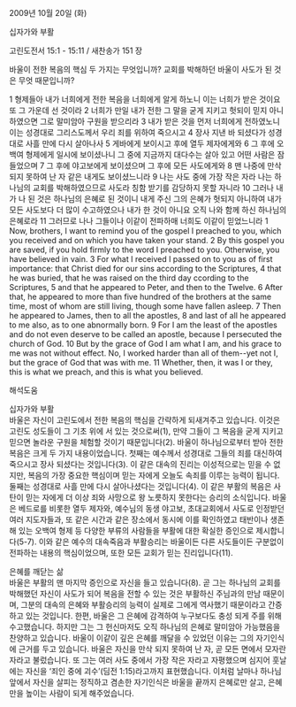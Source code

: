 2009년 10월 20일 (화)

십자가와 부활



고린도전서 15:1 - 15:11 / 새찬송가 151 장


바울이 전한 복음의 핵심 두 가지는 무엇입니까? 
교회를 박해하던 바울이 사도가 된 것은 무엇 때문입니까?  

1 형제들아 내가 너희에게 전한 복음을 너희에게 알게 하노니 이는 너희가 받은 것이요 또 그 가운데 선 것이라 2 너희가 만일 내가 전한 그 말을 굳게 지키고 헛되이 믿지 아니하였으면 그로 말미암아 구원을 받으리라  3 내가 받은 것을 먼저 너희에게 전하였노니 이는 성경대로 그리스도께서 우리 죄를 위하여 죽으시고 4 장사 지낸 바 되셨다가 성경대로 사흘 만에 다시 살아나사  5 게바에게 보이시고 후에 열두 제자에게와 6 그 후에 오백여 형제에게 일시에 보이셨나니 그 중에 지금까지 대다수는 살아 있고 어떤 사람은 잠들었으며 7 그 후에 야고보에게 보이셨으며 그 후에 모든 사도에게와 8 맨 나중에 만삭되지 못하여 난 자 같은 내게도 보이셨느니라 9 나는 사도 중에 가장 작은 자라 나는 하나님의 교회를 박해하였으므로 사도라 칭함 받기를 감당하지 못할 자니라 10 그러나 내가 나 된 것은 하나님의 은혜로 된 것이니 내게 주신 그의 은혜가 헛되지 아니하여 내가 모든 사도보다 더 많이 수고하였으나 내가 한 것이 아니요 오직 나와 함께 하신 하나님의 은혜로라 11 그러므로 나나 그들이나 이같이 전파하매 너희도 이같이 믿었느니라    1 Now, brothers, I want to remind you of the gospel I preached to you, which you received and on which you have taken your stand. 2 By this gospel you are saved, if you hold firmly to the word I preached to you. Otherwise, you have believed in vain. 3 For what I received I passed on to you as of first importance: that Christ died for our sins according to the Scriptures, 4 that he was buried, that he was raised on the third day ccording to the Scriptures, 5 and that he appeared to Peter, and then to the Twelve. 6 After that, he appeared to more than five hundred of the brothers at the same time, most of whom are still living, though some have fallen asleep. 7 Then he appeared to James, then to all the apostles, 8 and last of all he appeared to me also, as to one abnormally born. 9 For I am the least of the apostles and do not even deserve to be called an apostle, because I persecuted the church of God. 10 But by the grace of God I am what I am, and his grace to me was not without effect. No, I worked harder than all of them--yet not I, but the grace of God that was with me. 11 Whether, then, it was I or they, this is what we preach, and this is what you believed.

해석도움





십자가와 부활  
바울은 자신이 고린도에서 전한 복음의 핵심을 간략하게 되새겨주고 있습니다. 이것은 고린도 성도들이 그 기초 위에 서 있는 것으로써(1), 만약 그들이 그 복음을 굳게 지키고 믿으면 놀라운 구원을 체험할 것이기 때문입니다(2). 바울이 하나님으로부터 받아 전한 복음은 크게 두 가지 내용이었습니다. 첫째는 예수께서 성경대로 그들의 죄를 대신하여 죽으시고 장사 되셨다는 것입니다(3). 이 같은 대속의 진리는 이성적으로는 믿을 수 없지만, 복음의 가장 중요한 핵심이며 믿는 자에게 오늘도 속죄를 이루는 능력이 됩니다. 둘째는 성경대로 사흘 만에 다시 살아나셨다는 것입니다(4). 이 같은 부활의 복음은 사탄이 믿는 자에게 더 이상 죄와 사망으로 왕 노릇하지 못한다는 승리의 소식입니다. 바울은 베드로를 비롯한 열두 제자와, 예수님의 동생 야고보, 초대교회에서 사도로 인정받던 여러 지도자들과, 또 같은 시간과 같은 장소에서 동시에 이를 확인하였고 태반이나 생존해 있는 오백여 형제 등 다양한 부류의 사람들을 부활에 대한 확실한 증인으로 제시합니다(5-7). 이와 같은 예수의 대속죽음과 부활승리는 바울이든 다른 사도들이든 구분없이 전파하는 내용의 핵심이었으며, 또한 모든 교회가 믿는 진리입니다(11).                 

은혜를 깨닫는 삶  
바울은 부활의 맨 마지막 증인으로 자신을 들고 있습니다(8). 곧 그는 하나님의 교회를 박해했던 자신이 사도가 되어 복음을 전할 수 있는 것은 부활하신 주님과의 만남 때문이며, 그분의 대속의 은혜와 부활승리의 능력이 실제로 그에게 역사했기 때문이라고 간증하고 있는 것입니다. 한편, 바울은 그 은혜에 감격하여 누구보다도 충성 되게 주를 위해 수고했습니다. 하지만 그는 그 헌신마저도 오직 하나님의 은혜로 말미암아 가능했음을 찬양하고 있습니다. 바울이 이같이 깊은 은혜를 깨달을 수 있었던 이유는 그의 자기인식에 근거를 두고 있습니다. 바울은 자신을 만삭 되지 못하여 난 자, 곧 모든 면에서 모자란 자라고 불렀습니다. 또 그는 여러 사도 중에서 가장 작은 자라고 자평했으며 심지어 훗날에는 자신을 ‘죄인 중에 괴수’(딤전 1:15)라고까지 표현했습니다. 이처럼 날마나 하나님 앞에서 자신을 살피는 정직하고 겸손한 자기인식은 바울을 끝까지 은혜로만 살고, 은혜만을 높이는 사람이 되게 해주었습니다.